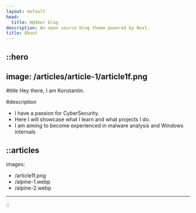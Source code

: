 ```yaml
---
layout: default
head:
  title: H@4ker blog
description: An open source blog theme powered by Nuxt.
title: About
---
```


::hero
---
image:  /articles/article-1/article1f.png
---
#title
Hey there, I am Konstantin.

#description
- I have a passion for CyberSecurity.
- Here I will showcase what I learn and what projects I do.
- I am aiming to become experienced in malware analysis and Windows internals




::articles
---
images:
  - /article1f.png
  - /alpine-1.webp
  - /alpine-2.webp
---
::
